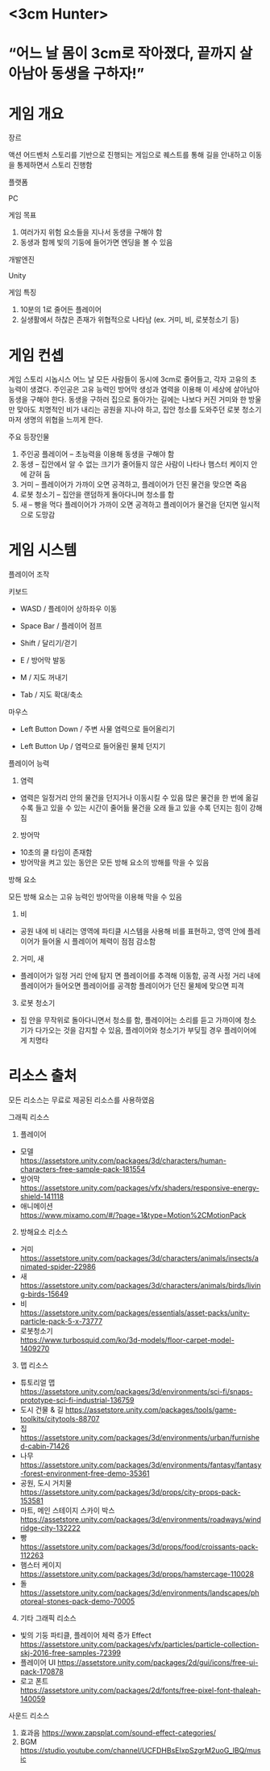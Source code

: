 # <3cm Hunter>

# “어느 날 몸이 3cm로 작아졌다, 끝까지 살아남아 동생을 구하자!”


# 게임 개요

장르

액션 어드벤처
스토리를 기반으로 진행되는 게임으로 퀘스트를 통해 길을 안내하고 이동을 통제하면서 스토리 진행함

플랫폼

PC 

게임 목표

1. 여러가지 위험 요소들을 지나서 동생을 구해야 함
2. 동생과 함께 빛의 기둥에 들어가면 엔딩을 볼 수 있음

개발엔진

Unity 

게임 특징
1. 10분의 1로 줄어든 플레이어
2. 실생활에서 하찮은 존재가 위협적으로 나타남 (ex. 거미, 비, 로봇청소기 등)

# 게임 컨셉

게임 스토리
시놉시스
어느 날 모든 사람들이 동시에 3cm로 줄어들고, 각자 고유의 초능력이 생겼다. 
주인공은 고유 능력인 방어막 생성과 염력을 이용해 이 세상에 살아남아 동생을 구해야 한다. 
동생을 구하러 집으로 돌아가는 길에는 나보다 커진 거미와 한 방울만 맞아도 치명적인 비가 내리는 공원을 지나야 하고, 집안 청소를 도와주던 로봇 청소기마저 생명의 위협을 느끼게 한다. 

주요 등장인물
1. 주인공 플레이어 – 초능력을 이용해 동생을 구해야 함
2. 동생 – 집안에서 알 수 없는 크기가 줄어들지 않은 사람이 나타나 햄스터 케이지 안에 갇혀 둠
3. 거미 – 플레이어가 가까이 오면 공격하고, 플레이어가 던진 물건을 맞으면 죽음
4. 로봇 청소기 – 집안을 랜덤하게 돌아다니며 청소를 함 
5. 새 – 빵을 먹다 플레이어가 가까이 오면 공격하고 플레이어가 물건을 던지면 일시적으로 도망감

# 게임 시스템

플레이어 조작


키보드	

- WASD	/ 플레이어 상하좌우 이동

- Space Bar	/ 플레이어 점프

- Shift	/ 달리기/걷기

- E	/ 방어막 발동

- M	/ 지도 꺼내기

- Tab	/ 지도 확대/축소


마우스

- Left Button Down	/ 주변 사물 염력으로 들어올리기

- Left Button Up	/ 염력으로 들어올린 물체 던지기

플레이어 능력

1. 염력	

- 염력은 일정거리 안의 물건을 던지거나 이동시킬 수 있음
많은 물건을 한 번에 옮길수록 들고 있을 수 있는 시간이 줄어듦
물건을 오래 들고 있을 수록 던지는 힘이 강해짐

2. 방어막

- 10초의 쿨 타임이 존재함
- 방어막을 켜고 있는 동안은 모든 방해 요소의 방해를 막을 수 있음

방해 요소

모든 방해 요소는 고유 능력인 방어막을 이용해 막을 수 있음

1. 비

- 공원 내에 비 내리는 영역에 파티클 시스템을 사용해 비를 표현하고, 영역 안에 플레이어가 들어올 시 플레이어 체력이 점점 감소함	

2. 거미, 새

- 플레이어가 일정 거리 안에 탐지 면 플레이어를 추격해 이동함, 공격 사정 거리 내에 플레이어가 들어오면 플레이어를 공격함 플레이어가 던진 물체에 맞으면 피격

3. 로봇 청소기

- 집 안을 무작위로 돌아다니면서 청소를 함, 플레이어는 소리를 듣고 가까이에 청소기가 다가오는 것을 감지할 수 있음, 플레이어와 청소기가 부딪힐 경우 플레이어에게 치명타


# 리소스 출처
모든 리소스는 무료로 제공된 리소스를 사용하였음

그래픽 리소스

1. 플레이어 
- 모델	 
https://assetstore.unity.com/packages/3d/characters/human-characters-free-sample-pack-181554
- 방어막	
https://assetstore.unity.com/packages/vfx/shaders/responsive-energy-shield-141118	
- 애니메이션	 
https://www.mixamo.com/#/?page=1&type=Motion%2CMotionPack	


2. 방해요소 리소스

- 거미	 
https://assetstore.unity.com/packages/3d/characters/animals/insects/animated-spider-22986
- 새	 
https://assetstore.unity.com/packages/3d/characters/animals/birds/living-birds-15649
- 비	 
https://assetstore.unity.com/packages/essentials/asset-packs/unity-particle-pack-5-x-73777	
-	로봇청소기	 
https://www.turbosquid.com/ko/3d-models/floor-carpet-model-1409270

3. 맵 리소스

-	튜토리얼 맵	 
https://assetstore.unity.com/packages/3d/environments/sci-fi/snaps-prototype-sci-fi-industrial-136759	
-	도시 건물 & 길
https://assetstore.unity.com/packages/tools/game-toolkits/citytools-88707	
-	집	 
https://assetstore.unity.com/packages/3d/environments/urban/furnished-cabin-71426	
-	나무	 
https://assetstore.unity.com/packages/3d/environments/fantasy/fantasy-forest-environment-free-demo-35361	
-	공원, 도시 거치물	 
https://assetstore.unity.com/packages/3d/props/city-props-pack-153581	
-	마트, 메인 스테이지 스카이 박스	 
https://assetstore.unity.com/packages/3d/environments/roadways/windridge-city-132222	
-	빵	 
https://assetstore.unity.com/packages/3d/props/food/croissants-pack-112263	
-	햄스터 케이지	 
https://assetstore.unity.com/packages/3d/props/hamstercage-110028	
-	돌	 
https://assetstore.unity.com/packages/3d/environments/landscapes/photoreal-stones-pack-demo-70005	


4. 기타 그래픽 리소스

-	빛의 기둥 파티클, 플레이어 체력 증가 Effect	 
https://assetstore.unity.com/packages/vfx/particles/particle-collection-skj-2016-free-samples-72399	
-	플레이어 UI	
https://assetstore.unity.com/packages/2d/gui/icons/free-ui-pack-170878	
- 로고 폰트	 
https://assetstore.unity.com/packages/2d/fonts/free-pixel-font-thaleah-140059	

사운드 리소스

1. 효과음	https://www.zapsplat.com/sound-effect-categories/
2. BGM	https://studio.youtube.com/channel/UCFDHBsEIxpSzgrM2uoG_IBQ/music


